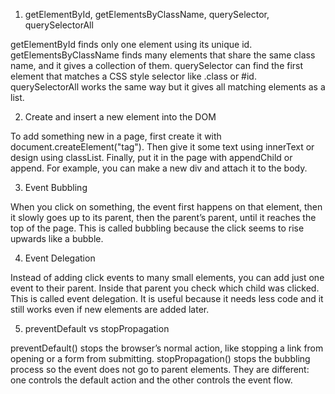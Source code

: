 1. getElementById, getElementsByClassName, querySelector, querySelectorAll

getElementById finds only one element using its unique id. getElementsByClassName finds many elements that share the same class name, and it gives a collection of them. querySelector can find the first element that matches a CSS style selector like .class or #id. querySelectorAll works the same way but it gives all matching elements as a list.

2. Create and insert a new element into the DOM

To add something new in a page, first create it with document.createElement("tag"). Then give it some text using innerText or design using classList. Finally, put it in the page with appendChild or append. For example, you can make a new div and attach it to the body.

3. Event Bubbling

When you click on something, the event first happens on that element, then it slowly goes up to its parent, then the parent’s parent, until it reaches the top of the page. This is called bubbling because the click seems to rise upwards like a bubble.

4. Event Delegation

Instead of adding click events to many small elements, you can add just one event to their parent. Inside that parent you check which child was clicked. This is called event delegation. It is useful because it needs less code and it still works even if new elements are added later.

5. preventDefault vs stopPropagation

preventDefault() stops the browser’s normal action, like stopping a link from opening or a form from submitting. stopPropagation() stops the bubbling process so the event does not go to parent elements. They are different: one controls the default action and the other controls the event flow.
